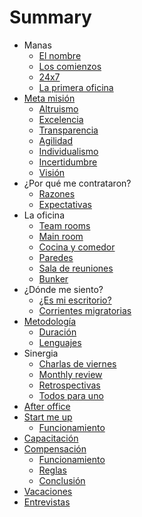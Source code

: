 # Summary

* Manas
  * [El nombre](01-manas/1-el-nombre.md)
  * [Los comienzos](01-manas/2-los-comienzos.md)
  * [24x7](01-manas/3-24x7.md)
  * [La primera oficina](01-manas/4-la-primera-oficina.md)
* [Meta misión](02-meta-misión/0-meta-misión.md)  
  * [Altruismo](02-meta-misión/1-altruismo.md)
  * [Excelencia](02-meta-misión/2-excelencia.md)
  * [Transparencia](02-meta-misión/3-transparencia.md)
  * [Agilidad](02-meta-misión/4-agilidad.md)
  * [Individualismo](02-meta-misión/5-individualismo.md)
  * [Incertidumbre](02-meta-misión/6-incertidumbre.md)
  * [Visión](02-meta-misión/7-visión.md)
* ¿Por qué me contrataron?
  * [Razones](03-por-qué-me-contrataron/1-razones.md)
  * [Expectativas](03-por-qué-me-contrataron/2-expectativas.md)
* La oficina
  * [Team rooms](04-la-oficina/1-team-rooms.md)
  * [Main room](04-la-oficina/2-main-room.md)
  * [Cocina y comedor](04-la-oficina/3-cocina-y-comedor.md)
  * [Paredes](04-la-oficina/4-paredes.md)
  * [Sala de reuniones](04-la-oficina/5-sala-de-reuniones.md)
  * [Bunker](04-la-oficina/6-bunker.md)
* ¿Dónde me siento?
  * [¿Es mi escritorio?](05-dónde-me-siento/1-es-mi-escritorio.md)
  * [Corrientes migratorias](05-dónde-me-siento/2-corrientes-migratorias.md)
* [Metodología](06-metodología/0-metodología.md)
  * [Duración](06-metodología/1-duración.md)
  * [Lenguajes](06-metodología/2-lenguajes.md)
* Sinergia
  * [Charlas de viernes](07-sinergia/1-charlas-de-viernes.md)
  * [Monthly review](07-sinergia/2-monthly-review.md)
  * [Retrospectivas](07-sinergia/3-retrospectivas.md)
  * [Todos para uno](07-sinergia/4-todos-para-uno.md)
* [After office](08-after-office/0-after-office.md)
* [Start me up](09-start-me-up/0-start-me-up.md)
  * [Funcionamiento](09-start-me-up/1-funcionamiento.md)
* [Capacitación](10-capacitación/0-capacitación.md)
* [Compensación](11-compensación/0-compensación.md)
  * [Funcionamiento](11-compensación/1-funcionamiento.md)
  * [Reglas](11-compensación/2-reglas.md)
  * [Conclusión](11-compensación/3-conclusión.md)
* [Vacaciones](12-vacaciones/0-vacaciones.md)
* [Entrevistas](13-entrevistas/0-entrevistas.md)
